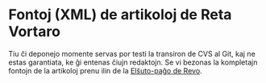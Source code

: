 # Fontoj (XML) de artikoloj de Reta Vortaro

Tiu ĉi deponejo momente servas por testi la transiron de CVS al Git, kaj ne estas garantiata, ke ĝi entenas ĉiujn redaktojn.
Se vi bezonas la kompletajn fontojn de la artikoloj prenu ilin de la [Elŝuto-paĝo de Revo](http://reta-vortaro.de/tgz/index.html).

